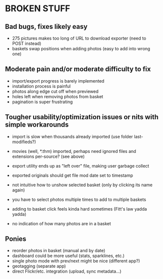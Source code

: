 # BROKEN STUFF #

## Bad bugs, fixes likely easy ##

- 275 pictures makes too long of URL to download exporter (need to POST instead)
- baskets swap positions when adding photos (easy to add into wrong one)


## Moderate pain and/or moderate difficulty to fix ##

- import/export progress is barely implemented
- installation process is painful
- photos along edge cut off when previewed
- holes left when removing photos from basket
- pagination is super frustrating


## Tougher usability/optimization issues or nits with simple workarounds ##

- import is slow when thousands already imported (use folder last-modifieds?)
- movies (well, *.thm) imported, perhaps need ignored files and extensions per-source? (see above)
- export utility ends up as "left over" file, making user garbage collect
- exported originals should get file mod date set to timestamp

- not intuitive how to unshow selected basket (only by clicking its name again)
- you have to select photos multiple times to add to multiple baskets
- adding to basket click feels kinda hard sometimes (Fitt's law yadda yadda)
- no indication of how many photos are in a basket


## Ponies ##

- reorder photos in basket (manual and by date)
- dashboard could be more useful (stats, sparklines, etc.)
- single photo mode with prev/next might be nice (different app?)
- geotagging (separate app)
- direct Flickr/etc. integration (upload, sync metadata...)
